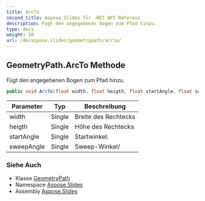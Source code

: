 ```yaml
---
title: ArcTo
second_title: Aspose.Slides für .NET API Referenz
description: Fügt den angegebenen Bogen zum Pfad hinzu.
type: docs
weight: 50
url: /de/aspose.slides/geometrypath/arcto/
---
```


## GeometryPath.ArcTo Methode

Fügt den angegebenen Bogen zum Pfad hinzu.

```csharp
public void ArcTo(float width, float heigth, float startAngle, float sweepAngle)
```

| Parameter | Typ | Beschreibung |
| --- | --- | --- |
| width | Single | Breite des Rechtecks |
| heigth | Single | Höhe des Rechtecks |
| startAngle | Single | Startwinkel. |
| sweepAngle | Single | Sweep-Winkel/ |

### Siehe Auch

* Klasse [GeometryPath](../../geometrypath)
* Namespace [Aspose.Slides](../../geometrypath)
* Assembly [Aspose.Slides](../../../)

<!-- DO NOT EDIT: generiert von xmldocmd für Aspose.Slides.dll -->